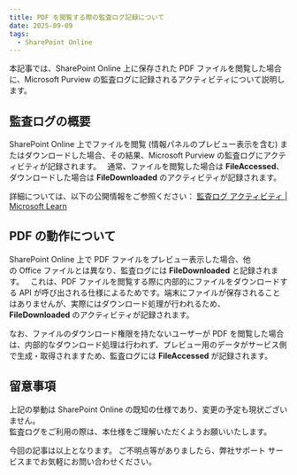 ```yaml
---
title: PDF を閲覧する際の監査ログ記録について
date: 2025-09-09 
tags:
  - SharePoint Online
---
```


本記事では、SharePoint Online 上に保存された PDF ファイルを閲覧した場合に、Microsoft Purview の監査ログに記録されるアクティビティについて説明します。

## 監査ログの概要

SharePoint Online 上でファイルを閲覧 (情報パネルのプレビュー表示を含む) またはダウンロードした場合、その結果、Microsoft Purview の監査ログにアクティビティが記録されます。  
通常、ファイルを閲覧した場合は **FileAccessed**、ダウンロードした場合は **FileDownloaded** のアクティビティが記録されます。

詳細については、以下の公開情報をご参照ください：
[監査ログ アクティビティ | Microsoft Learn](https://learn.microsoft.com/ja-jp/purview/audit-log-activities)  



## PDF の動作について

SharePoint Online 上で PDF ファイルをプレビュー表示した場合、他の Office ファイルとは異なり、監査ログには **FileDownloaded** と記録されます。  
これは、PDF ファイルを閲覧する際に内部的にファイルをダウンロードする API が呼び出される仕様によるためです。端末にファイルが保存されることはありませんが、実際にはダウンロード処理が行われるため、**FileDownloaded** のアクティビティが記録されます。

なお、ファイルのダウンロード権限を持たないユーザーが PDF を閲覧した場合は、内部的なダウンロード処理は行われず、プレビュー用のデータがサービス側で生成・取得されますため、監査ログには **FileAccessed** が記録されます。

## 留意事項

上記の挙動は SharePoint Online の既知の仕様であり、変更の予定も現状ございません。    
監査ログをご利用の際は、本仕様をご理解いただくようお願いいたします。


今回の記事は以上となります。 ご不明点等がありましたら、弊社サポート サービスまでお気軽にお問い合わせください。


